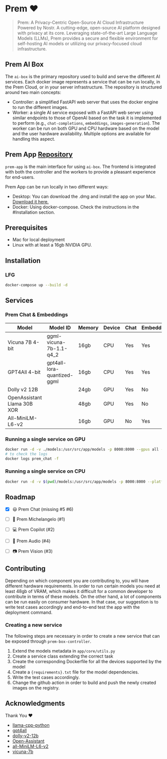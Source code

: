 # Prem ❤️

> Prem: A Privacy-Centric Open-Source AI Cloud Infrastructure Powered by Nostr. A cutting-edge, open-source AI platform designed with privacy at its core. Leveraging state-of-the-art Large Language Models (LLMs), Prem provides a secure and flexible environment for self-hosting AI models or utilizing our privacy-focused cloud infrastructure.

## Prem AI Box

The `ai-box` is the primary repository used to build and serve the different AI services. Each docker image represents a service that can be run locally, in the Prem Cloud, or in your server infrastructure. The repository is structured around two main concepts:

- Controller: a simplified FastAPI web server that uses the docker engine to run the different images.
- Worker: a single AI service exposed with a FastAPI web server using similar endpoints to those of OpenAI based on the task it is implemented to perform (e.g., `chat-completions`, `embeddings`, `images-generation`).
The worker can be run on both GPU and CPU hardware based on the model and the user hardware availability. Multiple options are available for handling this aspect.

## Prem App [Repository](https://github.com/premAI-io/ai-box)

`prem-app` is the main interface for using `ai-box`. The frontend is integrated with both the controller and the workers to provide a pleasant experience for end-users.

Prem App can be run locally in two different ways:

- Desktop: You can download the .dmg and install the app on your Mac. [Download it here.](https://google.com)
- Docker: Using docker-compose. Check the instructions in the #Installation section.

## Prerequisites

- Mac for local deployment
- Linux with at least a 16gb NVIDIA GPU.

## Installation

### LFG

```bash
docker-compose up --build -d
```
## Services

### Prem Chat & Embeddings

| Model                                     | Model ID                    | Memory              | Device  | Chat | Embeddings | Available |
| ----------------------------------------- | --------------------------- | ------------------- | ------- | ---- | ---------- | --------- |
| Vicuna 7B 4-bit                           | ggml-vicuna-7b-1.1-q4_2     | 16gb                | CPU     | Yes  | Yes        | Yes       |
| GPT4All 4-bit                             | gpt4all-lora-quantized-ggml | 16gb                | CPU     | Yes  | Yes        | Yes       |
| Dolly v2 12B                              |                             | 24gb                | GPU     | Yes  | No         | No        |
| OpenAssistant Llama 30B XOR               |                             | 48gb                | GPU     | Yes  | No         | No        |
| All-MiniLM-L6-v2                          |                             | 16gb                | GPU     | No   | Yes        | No        |

### Running a single service on GPU

```bash
docker run -d -v ./models:/usr/src/app/models -p 8000:8000 --gpus all --name prem_chat ghcr.io/premai-io/prem-chat-{model_id}-gpu:latest
# to check the logs
docker logs prem_chat -f
```
### Running a single service on CPU

```bash
docker run -d -v $(pwd)/models:/usr/src/app/models -p 8000:8000 --platform linux/arm64 --name prem_chat ghcr.io/premai-io/prem-chat-{model_id}-m1:latest
```

## Roadmap

- [x] 😃 Prem Chat (missing #5 #6)

- [ ] 🎨 Prem Michelangelo (#1)
- [ ] 💻 Prem Copilot (#2)
- [ ] 🎵 Prem Audio (#4)
- [ ] 📷 Prem Vision (#3)

## Contributing

Depending on which component you are contributing to, you will have different hardware requirements. In order to run certain models you need at least 48gb of VRAM, which makes it difficult for a common developer to contribute in terms of these models. On the other hand, a lot of components can be run easily on consumer hardware. In that case, our suggestion is to write test cases accordingly and end-to-end test the app with the deployment command.

### Creating a new service

The following steps are necessary in order to create a new service that can be exposed through `prem-box-controller`.

1. Extend the models metadata in `app/core/utils.py`
2. Create a service class extending the correct task
3. Create the corresponding Dockerfile for all the devices supported by the model
4. Create a `{requirements}.txt` file for the model dependencies.
5. Write the test cases accordingly.
6. Change the github action in order to build and push the newly created images on the registry.

## Acknowledgments

Thank You ❤️

- [llama-cpp-python](https://github.com/abetlen/llama-cpp-python)
- [gpt4all](https://github.com/nomic-ai/gpt4all)
- [dolly-v2-12b](https://huggingface.co/databricks/dolly-v2-12b)
- [Open-Assistant](https://github.com/LAION-AI/Open-Assistant)
- [all-MiniLM-L6-v2](https://huggingface.co/sentence-transformers/all-MiniLM-L6-v2)
- [vicuna-7b](https://github.com/lm-sys/FastChat)
